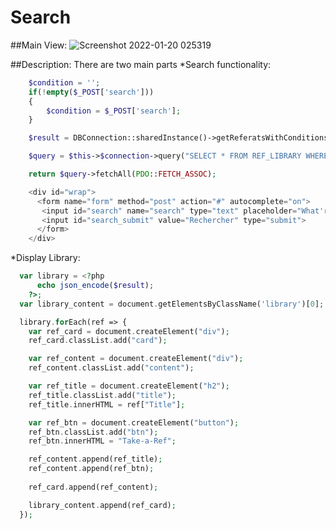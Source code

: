 # Search

##Main View:
![Screenshot 2022-01-20 025319](https://user-images.githubusercontent.com/25185815/150242725-dac07ba3-0979-4220-8971-9679e75b8d8f.png)

##Description:
There are two main parts
*Search functionality:
```php
    $condition = '';
    if(!empty($_POST['search']))
    {
        $condition = $_POST['search'];
    }

    $result = DBConnection::sharedInstance()->getReferatsWithConditions($condition);
```
```php
    $query = $this->$connection->query("SELECT * FROM REF_LIBRARY WHERE Title LIKE '%{$str_condition}%'");

    return $query->fetchAll(PDO::FETCH_ASSOC);
```
```php
    <div id="wrap">
      <form name="form" method="post" action="#" autocomplete="on">
       <input id="search" name="search" type="text" placeholder="What're we looking for ?">
       <input id="search_submit" value="Rechercher" type="submit">
      </form>
    </div>
```
*Display Library:
```php
  var library = <?php 
      echo json_encode($result); 
    ?>;
  var library_content = document.getElementsByClassName('library')[0];

  library.forEach(ref => {
    var ref_card = document.createElement("div");
    ref_card.classList.add("card");

    var ref_content = document.createElement("div");
    ref_content.classList.add("content");

    var ref_title = document.createElement("h2");
    ref_title.classList.add("title");
    ref_title.innerHTML = ref["Title"];

    var ref_btn = document.createElement("button");
    ref_btn.classList.add("btn");
    ref_btn.innerHTML = "Take-a-Ref";

    ref_content.append(ref_title);
    ref_content.append(ref_btn);
    
    ref_card.append(ref_content);

    library_content.append(ref_card);
  });
```
